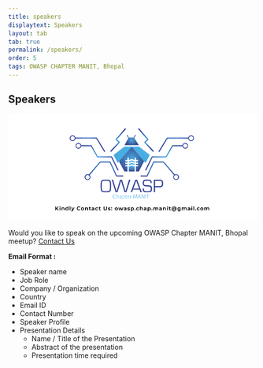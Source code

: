 ```yaml
---
title: speakers
displaytext: Speakers
layout: tab
tab: true
permalink: /speakers/
order: 5
tags: OWASP CHAPTER MANIT, Bhopal
---
```


## Speakers
<img src="assets/images/logo/call_for_paper.png"/>

Would you like to speak on the upcoming OWASP Chapter MANIT, Bhopal meetup? [Contact Us](mailto:owasp.chap.manit@gmail.com)

**Email Format :**

- Speaker name
- Job Role
- Company / Organization
- Country
- Email ID
- Contact Number
- Speaker Profile
- Presentation Details
    - Name / Title of the Presentation
    - Abstract of the presentation
    - Presentation time required
